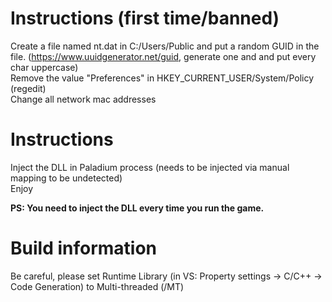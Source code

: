 # Instructions (first time/banned)
Create a file named nt.dat in C:/Users/Public and put a random GUID in the file. (https://www.uuidgenerator.net/guid, generate one and and put every char uppercase)  
Remove the value "Preferences" in HKEY_CURRENT_USER/System/Policy (regedit)  
Change all network mac addresses  

# Instructions
Inject the DLL in Paladium process (needs to be injected via manual mapping to be undetected)  
Enjoy  

<b>PS: You need to inject the DLL every time you run the game.</b>

# Build information
Be careful, please set Runtime Library (in VS: Property settings -> C/C++ -> Code Generation) to Multi-threaded (/MT)
